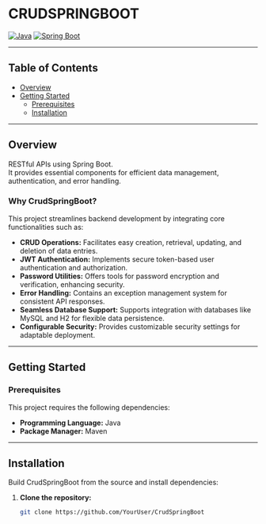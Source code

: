 # CRUDSPRINGBOOT


[![Java](https://img.shields.io/badge/Java-007396?logo=java&logoColor=white)](https://www.java.com/)
[![Spring Boot](https://img.shields.io/badge/Spring%20Boot-6DB33F?logo=springboot&logoColor=white)](https://spring.io/projects/spring-boot)

---

## Table of Contents
- [Overview](#overview)
- [Getting Started](#getting-started)
  - [Prerequisites](#prerequisites)
  - [Installation](#installation)

---

## Overview

RESTful APIs using Spring Boot.  
It provides essential components for efficient data management, authentication, and error handling.

### Why CrudSpringBoot?

This project streamlines backend development by integrating core functionalities such as:

- **CRUD Operations:** Facilitates easy creation, retrieval, updating, and deletion of data entries.
- **JWT Authentication:** Implements secure token-based user authentication and authorization.
- **Password Utilities:** Offers tools for password encryption and verification, enhancing security.
- **Error Handling:** Contains an exception management system for consistent API responses.
- **Seamless Database Support:** Supports integration with databases like MySQL and H2 for flexible data persistence.
- **Configurable Security:** Provides customizable security settings for adaptable deployment.

---

## Getting Started

### Prerequisites
This project requires the following dependencies:

- **Programming Language:** Java
- **Package Manager:** Maven

---

## Installation

Build CrudSpringBoot from the source and install dependencies:

1. **Clone the repository:**
   ```bash
   git clone https://github.com/YourUser/CrudSpringBoot
